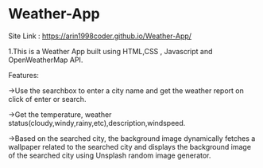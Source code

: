 # Weather-App

Site Link : https://arin1998coder.github.io/Weather-App/

1.This is a Weather App built using HTML,CSS , Javascript and OpenWeatherMap API.

Features:

  ->Use the searchbox to enter a city name and get the weather report on click of enter or search.
  
  ->Get the temperature, weather status(cloudy,windy,rainy,etc),description,windspeed.
  
  ->Based on the searched city, the background image dynamically fetches a wallpaper related to the searched city
    and displays the background image of the searched city using Unsplash random image generator.
  
